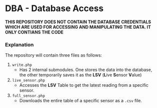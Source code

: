 # DBA - Database Access

**THIS REPOSITORY DOES NOT CONTAIN THE DATABASE CREDENTIALS WHICH ARE USED FOR ACCESSING AND MANIPULATING THE DATA. IT ONLY CONTIANS THE CODE**

### Explanation
The repository will contain three files as follows:

1. `write.php`
    - Has 2 internal submodules. One stores the data into the database, the other temporarily saves it as the **LSV** (**L**ive **S**ensor **V**alue)
2. `live_sensor.php`
    - Accesses the **LSV** Table to get the latest reading from a specific sensor.
3. `full_sensor.php`
    - Downloads the entire table of a specific sensor as a `.csv` file.

